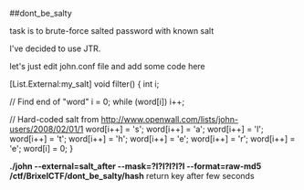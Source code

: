 ##dont_be_salty

task is to brute-force salted password with known salt

I've decided to use JTR.

let's just edit john.conf file and add some code here


[List.External:my_salt]
void filter()
{
	int i;

// Find end of "word"
	i = 0; while (word[i]) i++;

// Hard-coded salt from http://www.openwall.com/lists/john-users/2008/02/01/1
	word[i++] = 's';
	word[i++] = 'a';
	word[i++] = 'l';
	word[i++] = 't';
	word[i++] = 'h';
	word[i++] = 'e';
	word[i++] = 'r';
	word[i++] = 'e';
	word[i] = 0;
}

**./john --external=salt_after --mask=?l?l?l?l?l --format=raw-md5 /ctf/BrixelCTF/dont_be_salty/hash** return key after few seconds